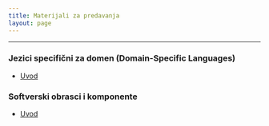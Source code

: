 ```yaml
---
title: Materijali za predavanja
layout: page
---
```


---

### Jezici specifični za domen (Domain-Specific Languages)

- [Uvod](/slides/jsd/1-uvod.html)


### Softverski obrasci i komponente

- [Uvod](/slides/sok/uvod.html)

